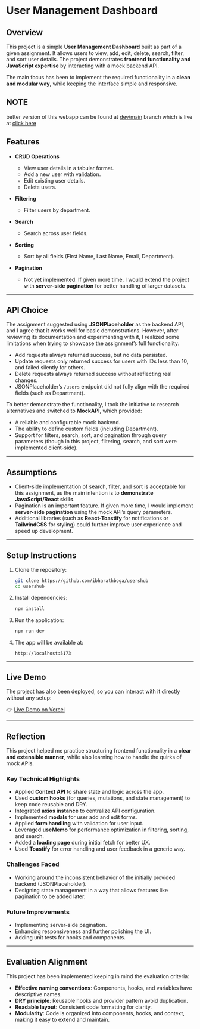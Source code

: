 # User Management Dashboard

## Overview

This project is a simple **User Management Dashboard** built as part of a given assignment. It allows users to view, add, edit, delete, search, filter, and sort user details. The project demonstrates **frontend functionality and JavaScript expertise** by interacting with a mock backend API.

The main focus has been to implement the required functionality in a **clean and modular way**, while keeping the interface simple and responsive.

## NOTE
better version of this webapp can be found at [dev/main](https://github.com/ibharathboga/usershub/tree/dev/main) branch which is live at [click here](https://usershub-git-dev-main-ibharathbogas-projects.vercel.app?_vercel_share=fW0HPTw2ZoU4UI6Bia5AiqgeqxvCnNob)

## Features

* **CRUD Operations**

  * View user details in a tabular format.
  * Add a new user with validation.
  * Edit existing user details.
  * Delete users.
* **Filtering**

  * Filter users by department.
* **Search**

  * Search across user fields.
* **Sorting**

  * Sort by all fields (First Name, Last Name, Email, Department).
* **Pagination**

  * Not yet implemented. If given more time, I would extend the project with **server-side pagination** for better handling of larger datasets.

---

## API Choice

The assignment suggested using **JSONPlaceholder** as the backend API, and I agree that it works well for basic demonstrations. However, after reviewing its documentation and experimenting with it, I realized some limitations when trying to showcase the assignment’s full functionality:

* Add requests always returned success, but no data persisted.
* Update requests only returned success for users with IDs less than 10, and failed silently for others.
* Delete requests always returned success without reflecting real changes.
* JSONPlaceholder’s `/users` endpoint did not fully align with the required fields (such as Department).

To better demonstrate the functionality, I took the initiative to research alternatives and switched to **MockAPI**, which provided:

* A reliable and configurable mock backend.
* The ability to define custom fields (including Department).
* Support for filters, search, sort, and pagination through query parameters (though in this project, filtering, search, and sort were implemented client-side).

---

## Assumptions

* Client-side implementation of search, filter, and sort is acceptable for this assignment, as the main intention is to **demonstrate JavaScript/React skills**.
* Pagination is an important feature. If given more time, I would implement **server-side pagination** using the mock API’s query parameters.
* Additional libraries (such as **React-Toastify** for notifications or **TailwindCSS** for styling) could further improve user experience and speed up development.

---

## Setup Instructions

1. Clone the repository:

   ```bash
   git clone https://github.com/ibharathboga/usershub
   cd usershub
   ```
2. Install dependencies:

   ```bash
   npm install
   ```
3. Run the application:

   ```bash
   npm run dev
   ```
4. The app will be available at:

   ```
   http://localhost:5173
   ```

---

## Live Demo

The project has also been deployed, so you can interact with it directly without any setup:

👉 [Live Demo on Vercel](https://usershub.vercel.app/)

---

## Reflection

This project helped me practice structuring frontend functionality in a **clear and extensible manner**, while also learning how to handle the quirks of mock APIs.

### Key Technical Highlights

* Applied **Context API** to share state and logic across the app.
* Used **custom hooks** (for queries, mutations, and state management) to keep code reusable and DRY.
* Integrated **axios instance** to centralize API configuration.
* Implemented **modals** for user add and edit forms.
* Applied **form handling** with validation for user input.
* Leveraged **useMemo** for performance optimization in filtering, sorting, and search.
* Added a **loading page** during initial fetch for better UX.
* Used **Toastify** for error handling and user feedback in a generic way.

### Challenges Faced

* Working around the inconsistent behavior of the initially provided backend (JSONPlaceholder).
* Designing state management in a way that allows features like pagination to be added later.

### Future Improvements

* Implementing server-side pagination.
* Enhancing responsiveness and further polishing the UI.
* Adding unit tests for hooks and components.

---

## Evaluation Alignment

This project has been implemented keeping in mind the evaluation criteria:

* **Effective naming conventions**: Components, hooks, and variables have descriptive names.
* **DRY principle**: Reusable hooks and provider pattern avoid duplication.
* **Readable layout**: Consistent code formatting for clarity.
* **Modularity**: Code is organized into components, hooks, and context, making it easy to extend and maintain.
